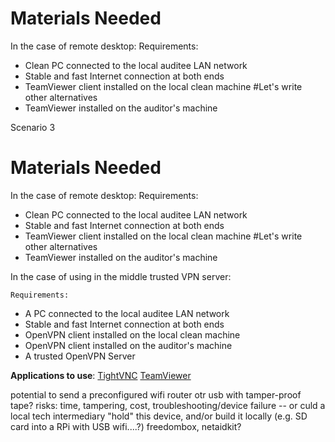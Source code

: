 # Materials Needed

In the case of remote desktop:
    Requirements:
- Clean PC connected to the local auditee LAN network
- Stable and fast Internet connection at both ends
- TeamViewer client installed on the local clean machine #Let's write other alternatives
- TeamViewer installed on the auditor's machine

Scenario 3

# Materials Needed

In the case of remote desktop:
    Requirements:
- Clean PC connected to the local auditee LAN network
- Stable and fast Internet connection at both ends
- TeamViewer client installed on the local clean machine #Let's write other alternatives
- TeamViewer installed on the auditor's machine

In the case of using in the middle trusted VPN server:
    
    Requirements:
- A PC connected to the local auditee LAN network
- Stable and fast Internet connection at both ends 
- OpenVPN client installed on the local clean machine 
- OpenVPN client installed on the auditor's machine
- A trusted OpenVPN Server

**Applications to use**:
[TightVNC](http://www.tightvnc.com/)
[TeamViewer](https://www.teamviewer.com/en/)

potential to send a preconfigured wifi router otr usb with tamper-proof tape? 
risks: time, tampering, cost, troubleshooting/device failure -- or culd a local tech intermediary "hold" this device, and/or build it locally (e.g. SD card into a RPi with USB wifi....?) freedombox, netaidkit? 
